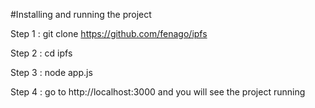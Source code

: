 #Installing and running the project

Step 1 : git clone https://github.com/fenago/ipfs

Step 2 : cd ipfs

Step 3 : node app.js

Step 4 : go to http://localhost:3000 and you will see the project running